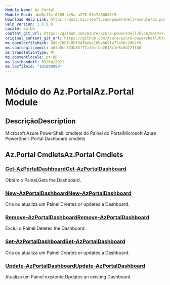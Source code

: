 ```yaml
---
Module Name: Az.Portal
Module Guid: abd8c13e-6209-4e5a-a276-61e7a80845f9
Download Help Link: https://docs.microsoft.com/powershell/module/az.portal
Help Version: 1.0.0.0
Locale: en-US
content_git_url: https://github.com/Azure/azure-powershell/blob/master/src/Portal/help/Az.Portal.md
original_content_git_url: https://github.com/Azure/azure-powershell/blob/master/src/Portal/help/Az.Portal.md
ms.openlocfilehash: 945c768f108f8dfbebe16bab69f477a36c2db2f8
ms.sourcegitcommit: 4dfb0cc533b83f77afdcfbe2618c1e6c8d221330
ms.translationtype: MT
ms.contentlocale: pt-BR
ms.lasthandoff: 03/04/2021
ms.locfileid: "101890099"
---
```

# <span data-ttu-id="dd266-101">Módulo do Az.Portal</span><span class="sxs-lookup"><span data-stu-id="dd266-101">Az.Portal Module</span></span>
## <span data-ttu-id="dd266-102">Descrição</span><span class="sxs-lookup"><span data-stu-id="dd266-102">Description</span></span>
<span data-ttu-id="dd266-103">Microsoft Azure PowerShell: cmdlets do Painel do Portal</span><span class="sxs-lookup"><span data-stu-id="dd266-103">Microsoft Azure PowerShell: Portal Dashboard cmdlets</span></span>

## <span data-ttu-id="dd266-104">Az.Portal Cmdlets</span><span class="sxs-lookup"><span data-stu-id="dd266-104">Az.Portal Cmdlets</span></span>
### [<span data-ttu-id="dd266-105">Get-AzPortalDashboard</span><span class="sxs-lookup"><span data-stu-id="dd266-105">Get-AzPortalDashboard</span></span>](Get-AzPortalDashboard.md)
<span data-ttu-id="dd266-106">Obtém o Painel.</span><span class="sxs-lookup"><span data-stu-id="dd266-106">Gets the Dashboard.</span></span>

### [<span data-ttu-id="dd266-107">New-AzPortalDashboard</span><span class="sxs-lookup"><span data-stu-id="dd266-107">New-AzPortalDashboard</span></span>](New-AzPortalDashboard.md)
<span data-ttu-id="dd266-108">Cria ou atualiza um Painel.</span><span class="sxs-lookup"><span data-stu-id="dd266-108">Creates or updates a Dashboard.</span></span>

### [<span data-ttu-id="dd266-109">Remove-AzPortalDashboard</span><span class="sxs-lookup"><span data-stu-id="dd266-109">Remove-AzPortalDashboard</span></span>](Remove-AzPortalDashboard.md)
<span data-ttu-id="dd266-110">Exclui o Painel.</span><span class="sxs-lookup"><span data-stu-id="dd266-110">Deletes the Dashboard.</span></span>

### [<span data-ttu-id="dd266-111">Set-AzPortalDashboard</span><span class="sxs-lookup"><span data-stu-id="dd266-111">Set-AzPortalDashboard</span></span>](Set-AzPortalDashboard.md)
<span data-ttu-id="dd266-112">Cria ou atualiza um Painel.</span><span class="sxs-lookup"><span data-stu-id="dd266-112">Creates or updates a Dashboard.</span></span>

### [<span data-ttu-id="dd266-113">Update-AzPortalDashboard</span><span class="sxs-lookup"><span data-stu-id="dd266-113">Update-AzPortalDashboard</span></span>](Update-AzPortalDashboard.md)
<span data-ttu-id="dd266-114">Atualiza um Painel existente.</span><span class="sxs-lookup"><span data-stu-id="dd266-114">Updates an existing Dashboard.</span></span>

